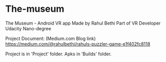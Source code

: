 # The-museum
The Museum - Android VR app
Made by Rahul Bethi
Part of VR Developer Udacity Nano-degree

Project Document: (Medium.com Blog link)
https://medium.com/@rahulbethi/rahuls-puzzler-game-e1f402fc8118 

Project is in 'Project' folder.
Apks in 'Builds' folder.
